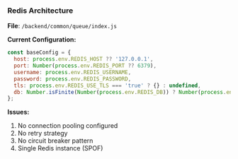 ### Redis Architecture

**File**: `/backend/common/queue/index.js`

**Current Configuration:**

```javascript
const baseConfig = {
  host: process.env.REDIS_HOST ?? '127.0.0.1',
  port: Number(process.env.REDIS_PORT ?? 6379),
  username: process.env.REDIS_USERNAME,
  password: process.env.REDIS_PASSWORD,
  tls: process.env.REDIS_USE_TLS === 'true' ? {} : undefined,
  db: Number.isFinite(Number(process.env.REDIS_DB)) ? Number(process.env.REDIS_DB) : undefined,
};
```

**Issues:**

1. No connection pooling configured
2. No retry strategy
3. No circuit breaker pattern
4. Single Redis instance (SPOF)
